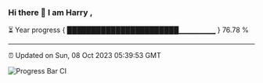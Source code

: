 ### Hi there 👋 I am Harry , 

⏳ Year progress { ███████████████████████▁▁▁▁▁▁▁ } 76.78 %

---

⏰ Updated on Sun, 08 Oct 2023 05:39:53 GMT

![Progress Bar CI](https://github.com/duykhang68/duykhang68/workflows/Progress%20Bar%20CI/badge.svg)
